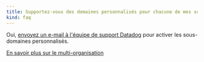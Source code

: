 ```yaml
---
title: Supportez-vous des domaines personnalisés pour chacune de mes sous-organisations?
kind: faq
---
```


Oui, [envoyez un e-mail à l'équipe de support Datadog](/help) pour activer les sous-domaines personnalisés.

[En savoir plus sur le multi-organisation](/account_management/multi_organization)
